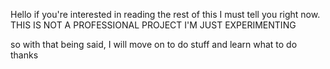 Hello if you're interested in reading the rest of this I must tell you right now.
THIS IS NOT A PROFESSIONAL PROJECT
I'M JUST EXPERIMENTING

so with that being said, I will move on to do stuff and learn what to do
thanks
